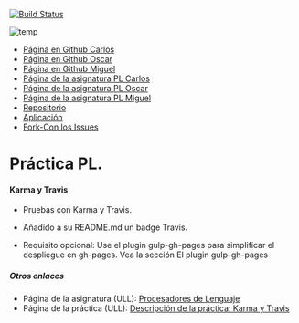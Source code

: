 [![Build Status](https://travis-ci.org/alu0100825893/karma-y-travis-equipo-com.svg?branch=gh-pages)](https://travis-ci.org/alu0100825893/karma-y-travis-equipo-com)

![temp](/img/favicon.png)

* [Página en Github Carlos](https://ctc87.github.io/)
* [Página en Github Oscar](https://alu0100825893.github.io/)
* [Página en Github Miguel](https://alu0100886870.github.io/)
* [Página de la asignatura PL Carlos](http://ctc87.github.io/Practicas_PL/)
* [Página de la asignatura PL Oscar](https://alu0100825893.github.io/)
* [Página de la asignatura PL Miguel](https://alu0100886870.github.io/pl.html)
* [Repositorio](https://github.com/ULL-ESIT-GRADOII-PL/karma-y-travis-equipo-com)
* [Aplicación](http://alu0100825893.github.io/karma-y-travis-equipo-com/)
* [Fork-Con los Issues](https://github.com/alu0100825893/karma-y-travis-equipo-com.git)

# Práctica PL.

#### Karma y Travis

* Pruebas con Karma y Travis.

* Añadido a su README.md un badge Travis.

* Requisito opcional: Use el plugin gulp-gh-pages para simplificar el despliegue en gh-pages. Vea la sección El plugin gulp-gh-pages

##### Otros enlaces
* Página de la asignatura (ULL): [Procesadores de Lenguaje](https://campusvirtual.ull.es/1516/course/view.php?id=178)
* Página de la práctica (ULL): [Descripción de la práctica: Karma y Travis](https://campusvirtual.ull.es/1516/mod/page/view.php?id=184132)
